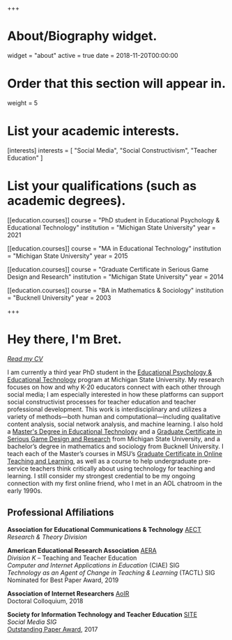 +++
# About/Biography widget.
widget = "about"
active = true
date = 2018-11-20T00:00:00

# Order that this section will appear in.
weight = 5

# List your academic interests.
[interests] 
  interests = [
    "Social Media", 
    "Social Constructivism", 
    "Teacher Education"
    ]

# List your qualifications (such as academic degrees).
[[education.courses]]
  course = "PhD student in Educational Psychology & Educational Technology"
  institution = "Michigan State University"
  year = 2021

[[education.courses]]
  course = "MA in Educational Technology"
  institution = "Michigan State University"
  year = 2015

[[education.courses]]
  course = "Graduate Certificate in Serious Game Design and Research"
  institution = "Michigan State University"
  year = 2014

[[education.courses]]
  course = "BA in Mathematics & Sociology"
  institution = "Bucknell University"
  year = 2003
 
+++

# Hey there, I'm Bret.

[*Read my CV*](https://bretsw.github.io/post/cv/)

I am currently a third year PhD student in the [Educational Psychology & Educational Technology](http://edutech.educ.msu.edu/) program at Michigan State University. My research focuses on how and why K-20 educators connect with each other through social media; I am especially interested in how these platforms can support social constructivist processes for teacher education and teacher professional development. This work is interdisciplinary and utilizes a variety of methods—both human and computational—including qualitative content analysis, social network analysis, and machine learning. I also hold a [Master's Degree in Educational Technology](http://edutech.educ.msu.edu/programs/masters/) and a [Graduate Certificate in Serious Game Design and Research](https://gamedev.msu.edu/serious-games/) from Michigan State University, and a bachelor’s degree in mathematics and sociology from Bucknell University. I teach each of the Master’s courses in MSU’s [Graduate Certificate in Online Teaching and Learning](https://education.msu.edu/cepse/maet/certificates/online-teaching/), as well as a course to help undergraduate pre-service teachers think critically about using technology for teaching and learning. I still consider my strongest credential to be my ongoing connection with my first online friend, who I met in an AOL chatroom in the early 1990s.

## Professional Affiliations

**Association for Educational Communications & Technology** [AECT](https://aect.org/)  
*Research & Theory Division*

**American Educational Research Association** [AERA](https://www.aera.net/)  
*Division K* – Teaching and Teacher Education  
*Computer and Internet Applications in Education* (CIAE) SIG  
*Technology as an Agent of Change in Teaching & Learning* (TACTL) SIG  
<i class="fa fa-trophy"></i> Nominated for Best Paper Award, 2019

**Association of Internet Researchers** [AoIR](http://aoir.org/)  
<i class="fa fa-graduation-cap"></i> Doctoral Colloquium, 2018

**Society for Information Technology and Teacher Education** [SITE](http://site.aace.org/)  
*Social Media SIG*  
<i class="fa fa-trophy"></i> [Outstanding Paper Award](https://www.learntechlib.org/p/177469/), 2017
